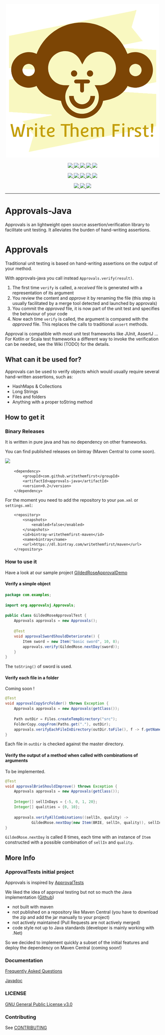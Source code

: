 <p align='center'>
    <img alt='Write Them First!' src='https://raw.githubusercontent.com/WriteThemFirst/approvals-java/master/etc/logo.png' />
</p>
<p align='center'>
    <a href='https://travis-ci.org/WriteThemFirst/approvals-java'>
        <img src='https://travis-ci.org/WriteThemFirst/approvals-java.svg?branch=master' />
    </a>
    <a href='https://bintray.com/writethemfirst/maven/approvals-java/_latestVersion'>
        <img src='https://api.bintray.com/packages/writethemfirst/maven/approvals-java/images/download.svg' />
    </a>
    <a href='https://codecov.io/gh/WriteThemFirst/approvals-java'>
        <img src='https://codecov.io/gh/WriteThemFirst/approvals-java/branch/master/graph/badge.svg' />
    </a>
    <a href='https://codeclimate.com/github/WriteThemFirst/approvals-java/maintainability'>
        <img src='https://api.codeclimate.com/v1/badges/b5d49999f3d09bae95ce/maintainability' />
    </a>
    <a href='https://codeclimate.com/github/WriteThemFirst/approvals-java/test_coverage'>
        <img src='https://api.codeclimate.com/v1/badges/b5d49999f3d09bae95ce/test_coverage' />
    </a>
</p>
<p align='center'>
    <a href='http://hits.dwyl.io/WriteThemFirst/approvals-java'>
        <img src='http://hits.dwyl.io/WriteThemFirst/approvals-java.svg' />
    </a>
    <a href='https://github.com/WriteThemFirst/approvals-java/tree/v0.2'>
        <img src='https://img.shields.io/github/commits-since/WriteThemFirst/approvals-java/v0.2.svg' />
    </a>
    <a href='https://github.com/WriteThemFirst/approvals-java/issues/'>
        <img src='https://img.shields.io/github/issues/WriteThemFirst/approvals-java.svg' />
    </a>
    <a href='https://github.com/WriteThemFirst/approvals-java/issues?q=is%3Aissue+is%3Aclosed'>
        <img src='https://img.shields.io/github/issues-closed/WriteThemFirst/approvals-java.svg' />
    </a>
    <a href='https://github.com/WriteThemFirst/approvals-java'>
        <img src='https://img.shields.io/github/languages/code-size/WriteThemFirst/approvals-java.svg' />
    </a>
</p>
<p align='center'>
    <a href='https://www.gnu.org/licenses/gpl-3.0'>
        <img src='https://img.shields.io/badge/License-GPL%20v3-blue.svg' />
    </a>
    <a href='http://semver.org/spec/v2.0.0.html'>
        <img src='https://img.shields.io/SemVer/2.0.0.png' />
    </a>
    <a href='https://github.com/WriteThemFirst/approvals-java/pulls'>
        <img src='https://img.shields.io/badge/made%20with-%E2%99%A5-pink.svg' />
    </a>
</p>

---

# Approvals-Java

Approvals is an lightweight open source assertion/verification library to facilitate unit testing. It alleviates the burden of hand-writing assertions.

<!-- START doctoc generated TOC please keep comment here to allow auto update -->
<!-- DON'T EDIT THIS SECTION, INSTEAD RE-RUN doctoc TO UPDATE -->

<!-- END doctoc generated TOC please keep comment here to allow auto update -->

# Approvals

Traditional unit testing is based on hand-writing assertions on the output of your method.

With approvals-java you call instead `Approvals.verify(result)`.

1. The first time `verify` is called, a *received* file is generated with a representation of its argument
2. You review the content and *approve* it by renaming the file 
(this step is usually facilitated by a merge tool detected and launched by approvals)
3. You commit the *approved* file, it is now part of the unit test and specifies the behaviour of your code
4. Now each time `verify` is called, the argument is compared with the *approved* file. 
This replaces the calls to traditional `assert` methods.

Approval is compatible with most unit test frameworks like JUnit, AssertJ ... 
For Kotlin or Scala test frameworks a different way to invoke the verification can be needed, see the Wiki (TODO) for the details.


## What can it be used for?

Approvals can be used to verify objects which would usually require several hand-written assertions, such as:

- HashMaps & Collections
- Long Strings
- Files and folders
- Anything with a proper toString method

## How to get it

### Binary Releases

It is written in pure java and has no dependency on other frameworks.

You can find published releases on bintray (Maven Central to come soon).

<a href='https://bintray.com/writethemfirst/maven/approvals-java/_latestVersion'>
  <img src='https://api.bintray.com/packages/writethemfirst/maven/approvals-java/images/download.svg' />
</a>

        <dependency>
            <groupId>com.github.writethemfirst</groupId>
            <artifactId>approvals-java</artifactId>
            <version>0.2</version>
        </dependency>

For the moment you need to add the repository to your `pom.xml` or `settings.xml`:

        <repository>
            <snapshots>
                <enabled>false</enabled>
            </snapshots>
            <id>bintray-writethemfirst-maven</id>
            <name>bintray</name>
            <url>https://dl.bintray.com/writethemfirst/maven</url>
        </repository>

 
### How to use it

Have a look at our sample project [GildedRoseApprovalDemo](https://github.com/WriteThemFirst/GildedRoseApprovalDemo) 

#### Verify a simple object

```java
package com.examples;

import org.approvalsj.Approvals;

public class GildedRoseApprovalTest {
    Approvals approvals = new Approvals();

    @Test
    void approvalSwordShouldDeteriorate() {
        Item sword = new Item("basic sword", 10, 8);
        approvals.verify(GildedRose.nextDay(sword));
    }
}
```

The `toString()` of sword is used.

#### Verify each file in a folder

Coming soon !

```java
@Test
void approvalCopySrcFolder() throws Exception {
    Approvals approvals = new Approvals(getClass());
    
    Path outDir = Files.createTempDirectory("src");
    FolderCopy.copyFrom(Paths.get("."), outDir);
    approvals.verifyEachFileInDirectory(outDir.toFile(), f -> f.getName().endsWith(".xml"));
}
```

Each file in `outDir` is checked against the master directory.


#### Verify the output of a method when called with combinations of arguments

To be implemented.

```java
@Test
void approvalBrieShouldImprove() throws Exception {
    Approvals approvals = new Approvals(getClass());

    Integer[] sellInDays = {-5, 0, 1, 20};
    Integer[] qualities = {0, 10};

    approvals.verifyAllCombinations((sellIn, quality) ->
            GildedRose.nextDay(new Item(BRIE, sellIn, quality)), sellInDays, qualities);
}
```

`GildedRose.nextDay` is called 8 times, each time with an instance of `Item` constructed with a possible combination of `sellIn` and `quality`.


## More Info

### ApprovalTests initial project

Approvals is inspired by [ApprovalTests](http://approvaltests.sourceforge.net/)

We liked the idea of approval testing but not so much the Java implementation ([Github](https://github.com/approvals/ApprovalTests.Java))
- not built with maven
- not published on a repository like Maven Central (you have to download the zip and add the jar manually to your project)
- not actively maintained (Pull Requests are not actively merged)
- code style not up to Java standards (developer is mainly working with .Net)

So we decided to implement quickly a subset of the initial features and deploy the dependency on Maven Central (coming soon!)

### Documentation

[Frequently Asked Questions](FAQ.md)

[Javadoc](https://projects.raffael.ch/markdown-doclet/)


### LICENSE
[GNU General Public License v3.0](LICENSE.md)


### Contributing

See [CONTRIBUTING](CONTRIBUTING.md)
